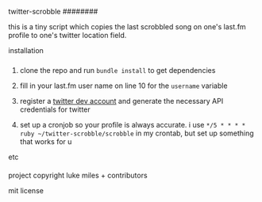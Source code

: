 twitter-scrobble
########

this is a tiny script which copies the last scrobbled song on one's last.fm profile to one's twitter location field.

installation 
#####

1. clone the repo and run `bundle install` to get dependencies

2. fill in your last.fm user name on line 10 for the `username` variable

3. register a [twitter dev account](https://dev.twitter.com/) and generate the necessary API credentials for twitter

4. set up a cronjob so your profile is always accurate. i use  `*/5 * * * * ruby ~/twitter-scrobble/scrobble` in my crontab, but set up something that works for u

etc
####

project copyright luke miles + contributors

mit license
